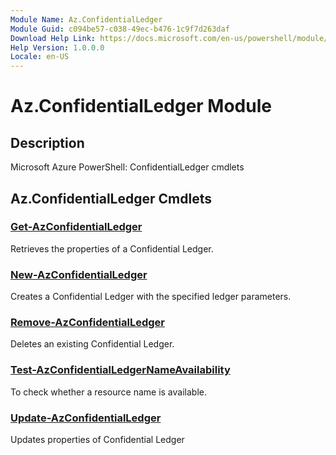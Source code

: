 ```yaml
---
Module Name: Az.ConfidentialLedger
Module Guid: c094be57-c038-49ec-b476-1c9f7d263daf
Download Help Link: https://docs.microsoft.com/en-us/powershell/module/az.confidentialledger
Help Version: 1.0.0.0
Locale: en-US
---
```


# Az.ConfidentialLedger Module
## Description
Microsoft Azure PowerShell: ConfidentialLedger cmdlets

## Az.ConfidentialLedger Cmdlets
### [Get-AzConfidentialLedger](Get-AzConfidentialLedger.md)
Retrieves the properties of a Confidential Ledger.

### [New-AzConfidentialLedger](New-AzConfidentialLedger.md)
Creates a  Confidential Ledger with the specified ledger parameters.

### [Remove-AzConfidentialLedger](Remove-AzConfidentialLedger.md)
Deletes an existing Confidential Ledger.

### [Test-AzConfidentialLedgerNameAvailability](Test-AzConfidentialLedgerNameAvailability.md)
To check whether a resource name is available.

### [Update-AzConfidentialLedger](Update-AzConfidentialLedger.md)
Updates properties of Confidential Ledger

